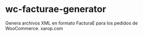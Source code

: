 # wc-facturae-generator
Genera archivos XML en formato FacturaE para los pedidos de WooCommerce.
xarop.com
